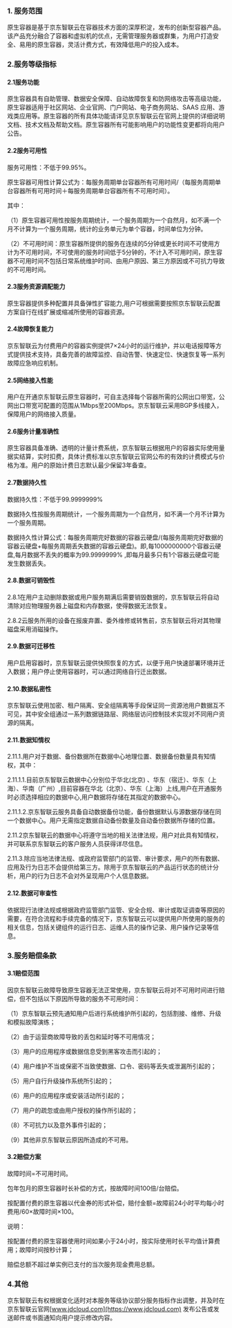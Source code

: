 ### 1. 服务范围

原生容器是基于京东智联云在容器技术方面的深厚积淀，发布的创新型容器产品。该产品充分融合了容器和虚拟机的优点，无需管理服务器或群集，为用户打造安全、易用的原生容器，灵活计费方式，有效降低用户的投入成本。

### 2.服务等级指标

#### 2.1服务功能

原生容器具有自助管理、数据安全保障、自动故障恢复和防网络攻击等高级功能， 原生容器适用于社区网站、企业官网、门户网站、电子商务网站、SAAS 应用、游戏类应用等。原生容器的所有具体功能请详见京东智联云在官网上提供的详细说明文档、技术文档及帮助文档。原生容器所有可能影响用户的功能性变更都将向用户公告。

#### 2.2服务可用性

服务可用性：不低于99.95%。

原生容器可用性计算公式为：每服务周期单台容器所有可用时间/（每服务周期单台容器所有可用时间＋每服务周期单台容器所有不可用时间）。

其中：

（1）原生容器可用性按服务周期统计，一个服务周期为一个自然月，如不满一个月不计算为一个服务周期，统计的业务单元为单个容器，时间单位为分钟。

（2）不可用时间：原生容器所提供的服务在连续的5分钟或更长时间不可使用方计为不可用时间，不可使用的服务时间低于5分钟的，不计入不可用时间，原生容器不可用时间不包括日常系统维护时间、由用户原因、第三方原因或不可抗力导致的不可用时间。

#### 2.3服务资源调配能力

原生容器提供多种配置并具备弹性扩容能力,用户可根据需要按照京东智联云配置方案自行在线扩展或缩减所使用的容器资源。

#### 2.4故障恢复能力

京东智联云为付费用户的容器实例提供7×24小时的运行维护，并以电话报障等方式提供技术支持，具备完善的故障监控、自动告警、快速定位、快速恢复等一系列故障应急响应机制。

#### 2.5网络接入性能

用户在开通京东智联云原生容器时，可自主选择每个容器所需的公网出口带宽，公网出口带宽可配置的范围从1Mbps至200Mbps。京东智联云采用BGP多线接入，保障用户的网络接入质量。

#### 2.6服务计量准确性

原生容器具备准确、透明的计量计费系统，京东智联云根据用户的容器实际使用量据实结算，实时扣费，具体计费标准以京东智联云官网公布的有效的计费模式与价格为准。用户的原始计费日志默认最少保留3年备查。

#### 2.7数据持久性

数据持久性：不低于99.9999999%

数据持久性按服务周期统计，一个服务周期为一个自然月，如不满一个月不计算为一个服务周期。

数据持久性计算公式：每服务周期完好数据的容器云硬盘/(每服务周期完好数据的容器云硬盘+每服务周期丢失数据的容器云硬盘)。即,每1000000000个容器云硬盘,每月数据不丢失的概率为99.9999999% ,即每月最多只有1个容器云硬盘可能发生数据丢失。

#### 2.8.数据可销毁性

2.8.1在用户主动删除数据或用户服务期满后需要销毁数据的，京东智联云将自动清除对应物理服务器上磁盘和内存数据，使得数据无法恢复。

2.8.2云服务所用的设备在报废弃置、委外维修或转售前，京东智联云将对其物理磁盘采用消磁操作。

#### 2.9.数据可迁移性

用户启用容器时，京东智联云提供快照恢复的方式，以便于用户快速部署环境并迁入数据；用户停止使用容器时，可以通过网络自行迁出数据。

#### 2.10.数据私密性

京东智联云使用加密、租户隔离、安全组隔离等手段保证同一资源池用户数据互不可见，其中安全组通过一系列数据链路层、网络层访问控制技术实现对不同用户资源的隔离。

#### 2.11.数据知情权

2.11.1.用户对于数据、备份数据所在数据中心地理位置、数据备份数量具有知情权，其中：

2.11.1.1.目前京东智联云数据中心分别位于华北(北京) 、华东（宿迁）、华东（上海）、华南（广州）,目前容器在华北（北京）、华东（上海）上线,用户在开通服务时必须选择相应的数据中心,用户数据将存储在其指定的数据中心。

2.11.1.2.京东智联云服务具备自动数据备份功能，备份数据默认与源数据存储在同一个数据中心。用户无需指定数据自动备份数量及自动备份数据所存储的位置。

2.11.2京东智联云的数据中心将遵守当地的相关法律法规，用户对此具有知情权，并可联系京东智联云的客户服务人员获得详尽信息。

2.11.3.除应当地法律法规、或政府监管部门的监管、审计要求，用户的所有数据、应用及行为日志不会提供给第三方。除用于京东智联云的产品运行状态的统计分析，用户的行为日志不会对外呈现用户个人信息数据。

#### 2.12.数据可审查性

依据现行法律法规或根据政府监管部门监管、安全合规、审计或取证调查等原因的需要，在符合流程和手续完备的情况下，京东智联云可以提供用户所使用的服务的相关信息，包括关键组件的运行日志、运维人员的操作记录、用户操作记录等信息。

### 3.服务赔偿条款

#### 3.1赔偿范围

因京东智联云故障导致原生容器无法正常使用，京东智联云将对不可用时间进行赔偿，但不包括以下原因所导致的服务不可用时间：

（1）京东智联云预先通知用户后进行系统维护所引起的，包括割接、维修、升级和模拟故障演练；

（2）由于运营商故障导致的丢包和延时等不可用情况；

（3）用户的应用程序或数据信息受到黑客攻击而引起的；

（4）用户维护不当或保密不当致使数据、口令、密码等丢失或泄漏所引起的；

（5）用户自行升级操作系统所引起的；

（6）用户的应用程序或安装活动所引起的；

（7）用户的疏忽或由用户授权的操作所引起的；

（8）不可抗力以及意外事件引起的；

（9）其他非京东智联云原因所造成的不可用。

#### 3.2赔偿方案

故障时间=不可用时间。

包年包月的原生容器时长补偿的方式，按故障时间100倍/台赔偿。

按配置付费的原生容器以代金券的形式补偿，赔付金额=故障前24小时平均每小时费用/60×故障时间×100。

说明：

按配置付费的原生容器使用时间如果小于24小时，按实际使用时长平均值计算费用；故障时间按秒计算；

赔偿总额不超过单实例已支付的当次服务现金费用总额。

### 4.其他

京东智联云有权根据变化适时对本服务等级协议部分服务指标作出调整，并及时在京东智联云官网[www.jdcloud.com](https://www.jdcloud.com)  发布公告或发送邮件或书面通知向用户提示修改内容。
